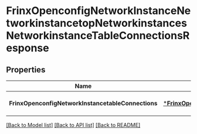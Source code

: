 # FrinxOpenconfigNetworkInstanceNetworkinstancetopNetworkinstancesNetworkinstanceTableConnectionsResponse

## Properties
Name | Type | Description | Notes
------------ | ------------- | ------------- | -------------
**FrinxOpenconfigNetworkInstancetableConnections** | [***FrinxOpenconfigNetworkInstanceNetworkinstancetopNetworkinstancesNetworkinstanceTableConnections**](frinx.openconfig.network.instance.networkinstancetop.networkinstances.networkinstance.TableConnections.md) |  | [optional] [default to null]

[[Back to Model list]](../README.md#documentation-for-models) [[Back to API list]](../README.md#documentation-for-api-endpoints) [[Back to README]](../README.md)


